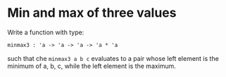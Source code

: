 # Min and max of three values

Write a function with type:
```ocaml
minmax3 : 'a -> 'a -> 'a -> 'a * 'a
```
such that che `minmax3 a b c` evaluates to a pair
whose left element is the minimum of a, b, c, while
the left element is the maximum.


